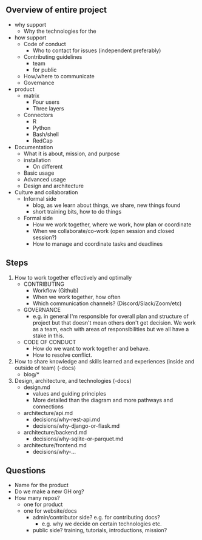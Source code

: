 
## Overview of entire project

- why support
    - Why the technologies for the 
- how support
    - Code of conduct
        - Who to contact for issues (independent preferably)
    - Contributing guidelines
        - team
        - for public
    - How/where to communicate
    - Governance
- product 
    - matrix
        - Four users
        - Three layers
    - Connectors
        - R
        - Python
        - Bash/shell
        - RedCap
- Documentation
    - What it is about, mission, and purpose
    - installation
        - On different 
    - Basic usage
    - Advanced usage
    - Design and architecture
- Culture and collaboration
    - Informal side
        - blog, as we learn about things, we share, new things found
        - short training bits, how to do things
    - Formal side
        - How we work together, where we work, how plan or coordinate
        - When we collaborate/co-work (open session and closed session?)
        - How to manage and coordinate tasks and deadlines
        
## Steps

1. How to work together effectively and optimally
    - CONTRIBUTING
        - Workflow (Github)
        - When we work together, how often
        - Which communication channels? (Discord/Slack/Zoom/etc)
    - GOVERNANCE
        - e.g. in general I'm responsible for overall plan and structure of project
        but that doesn't mean others don't get decision. We work as a team,
        each with areas of responsibilities but we all have a stake in this.
    - CODE OF CONDUCT   
        - How do we want to work together and behave.
        - How to resolve conflict.
2. How to share knowledge and skills learned and experiences (inside and outside of team) (-docs)
    - blog/*
3. Design, architecture, and technologies (-docs)
    - design.md
        - values and guiding principles
        - More detailed than the diagram and more pathways and connections
    - architecture/api.md
        - decisions/why-rest-api.md
        - decisions/why-django-or-flask.md
    - architecture/backend.md
        - decisions/why-sqlite-or-parquet.md
    - architecture/frontend.md
        - decisions/why-...

## Questions

- Name for the product
- Do we make a new GH org?
- How many repos?
    - one for product
    - one for website/docs
        - admin/contributor side? e.g. for contributing docs?
            - e.g. why we decide on certain technologies etc.
        - public side? training, tutorials, introductions, mission?
